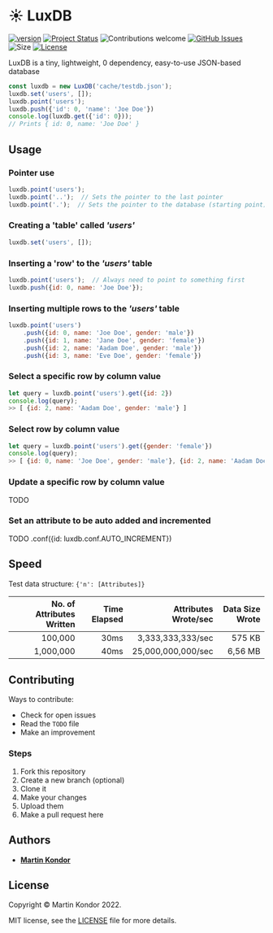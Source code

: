 # ☀ LuxDB

[![version](https://img.shields.io/badge/version-v0.2.0-red.svg)](https://github.com/MartinKondor/LuxDB) [![Project Status](https://img.shields.io/badge/status-active-brightgreen.svg)](https://github.com/MartinKondor/SimpleComposer) ![Contributions welcome](https://img.shields.io/badge/contributions-welcome-brightgreen.svg) [![GitHub Issues](https://img.shields.io/github/issues/MartinKondor/LuxDB.svg)](https://github.com/MartinKondor/LuxDB/issues) ![Size](https://img.shields.io/bundlephobia/minzip/stormdb?color=brightgreen) [![License](https://img.shields.io/badge/license-MIT-blue)](./LICENSE)

LuxDB is a tiny, lightweight, 0 dependency, easy-to-use JSON-based database

```js
const luxdb = new LuxDB('cache/testdb.json');
luxdb.set('users', []);
luxdb.point('users');
luxdb.push({'id': 0, 'name': 'Joe Doe'})
console.log(luxdb.get({'id': 0}));
// Prints { id: 0, name: 'Joe Doe' }
```

## Usage

### Pointer use
```js
luxdb.point('users');
luxdb.point('..');  // Sets the pointer to the last pointer
luxdb.point('.');  // Sets the pointer to the database (starting point)
```

### Creating a 'table' called _'users'_
```js
luxdb.set('users', []);
```

### Inserting a 'row' to the _'users'_ table
```js
luxdb.point('users');  // Always need to point to something first
luxdb.push({id: 0, name: 'Joe Doe'});
```

### Inserting multiple rows to the _'users'_ table
```js
luxdb.point('users')
    .push({id: 0, name: 'Joe Doe', gender: 'male'})
    .push({id: 1, name: 'Jane Doe', gender: 'female'})
    .push({id: 2, name: 'Aadam Doe', gender: 'male'})
    .push({id: 3, name: 'Eve Doe', gender: 'female'})
```

### Select a specific row by column value
```js
let query = luxdb.point('users').get({id: 2})
console.log(query);
>> [ {id: 2, name: 'Aadam Doe', gender: 'male'} ]
```

### Select row by column value
```js
let query = luxdb.point('users').get({gender: 'female'})
console.log(query);
>> [ {id: 0, name: 'Joe Doe', gender: 'male'}, {id: 2, name: 'Aadam Doe', gender: 'male'} ]
```

### Update a specific row by column value
TODO

### Set an attribute to be auto added and incremented
TODO
.conf({id: luxdb.conf.AUTO_INCREMENT})

## Speed

Test data structure: `{'n': [Attributes]}`

| No. of Attributes Written | Time Elapsed | Attributes Wrote/sec | Data Size Wrote |
| ------------------------: | -----------: | -------------------: | --------------: |
|                   100,000 |         30ms |      3,333,333,333/sec |         575 KB |
|                 1,000,000 |         40ms |     25,000,000,000/sec |         6,56 MB |

## Contributing

Ways to contribute:

* Check for open issues
* Read the ```TODO``` file
* Make an improvement

### Steps

1. Fork this repository
2. Create a new branch (optional)
3. Clone it
4. Make your changes
5. Upload them
6. Make a pull request here

## Authors

* **[Martin Kondor](https://github.com/MartinKondor)**

## License

Copyright &copy; Martin Kondor 2022.

MIT license, see the [LICENSE](./LICENSE) file for more details.
